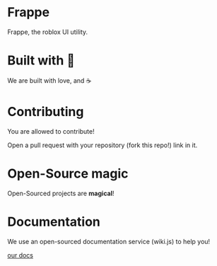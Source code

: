 # Frappe

Frappe, the roblox UI utility.

# Built with 💚

We are built with love, and ☕

# Contributing

You are allowed to contribute!

Open a pull request with your repository (fork this repo!) link in it.

# Open-Source magic

Open-Sourced projects are **magical**!

# Documentation

We use an open-sourced documentation service (wiki.js) to help you!

[our docs](https://frappe-docs.herokuapp.com)
